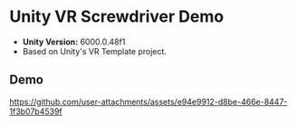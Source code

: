 # Unity VR Screwdriver Demo

* **Unity Version:** 6000.0.48f1
* Based on Unity's VR Template project.

## Demo

https://github.com/user-attachments/assets/e94e9912-d8be-466e-8447-1f3b07b4539f
